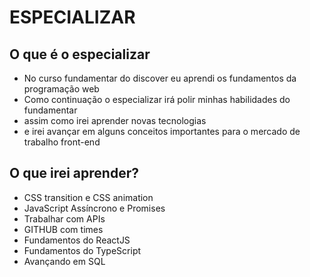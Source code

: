 # ESPECIALIZAR

## O que é o especializar

* No curso fundamentar do discover eu aprendi os fundamentos da programação web
* Como continuação o especializar irá polir minhas habilidades do fundamentar
* assim como irei aprender novas tecnologias
* e irei avançar em alguns conceitos importantes para o mercado de trabalho front-end

## O que irei aprender?

* CSS transition e CSS animation
* JavaScript Assíncrono e Promises
* Trabalhar com APIs
* GITHUB com times
* Fundamentos do ReactJS
* Fundamentos do TypeScript
* Avançando em SQL
